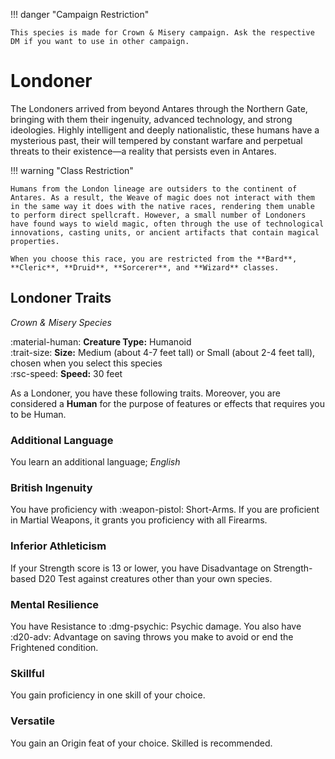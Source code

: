 !!! danger "Campaign Restriction"

    This species is made for Crown & Misery campaign. Ask the respective DM if you want to use in other campaign.

# Londoner

The Londoners arrived from beyond Antares through the Northern Gate, bringing with them their ingenuity, advanced technology, and strong ideologies. Highly intelligent and deeply nationalistic, these humans have a mysterious past, their will tempered by constant warfare and perpetual threats to their existence—a reality that persists even in Antares.

!!! warning "Class Restriction"

    Humans from the London lineage are outsiders to the continent of Antares. As a result, the Weave of magic does not interact with them in the same way it does with the native races, rendering them unable to perform direct spellcraft. However, a small number of Londoners have found ways to wield magic, often through the use of technological innovations, casting units, or ancient artifacts that contain magical properties.

    When you choose this race, you are restricted from the **Bard**, **Cleric**, **Druid**, **Sorcerer**, and **Wizard** classes.

## Londoner Traits

*Crown & Misery Species*

:material-human: **Creature Type:** Humanoid  
:trait-size: **Size:** Medium (about 4-7 feet tall) or Small (about 2-4 feet tall), chosen when you select this species  
:rsc-speed: **Speed:** 30 feet

As a Londoner, you have these following traits. Moreover, you are considered a **Human** for the purpose of features or effects that requires you to be Human.

### Additional Language

You learn an additional language; *English*

### British Ingenuity

You have proficiency with :weapon-pistol: Short-Arms. If you are proficient in Martial Weapons, it grants you proficiency with all Firearms.

### Inferior Athleticism

If your Strength score is 13 or lower, you have Disadvantage on Strength-based D20 Test against creatures other than your own species.

### Mental Resilience

You have Resistance to :dmg-psychic: Psychic damage. You also have :d20-adv: Advantage on saving throws you make to avoid or end the Frightened condition.

### Skillful

You gain proficiency in one skill of your choice.

### Versatile

You gain an Origin feat of your choice. Skilled is recommended.
